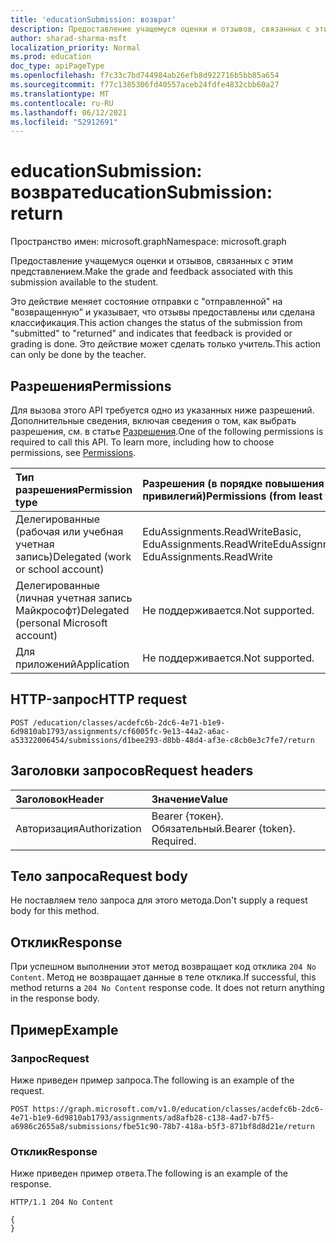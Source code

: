 ```yaml
---
title: 'educationSubmission: возврат'
description: Предоставление учащемуся оценки и отзывов, связанных с этим представлением.
author: sharad-sharma-msft
localization_priority: Normal
ms.prod: education
doc_type: apiPageType
ms.openlocfilehash: f7c33c7bd744984ab26efb8d922716b5bb85a654
ms.sourcegitcommit: f77c1385306fd40557aceb24fdfe4832cbb60a27
ms.translationtype: MT
ms.contentlocale: ru-RU
ms.lasthandoff: 06/12/2021
ms.locfileid: "52912691"
---
```

# <a name="educationsubmission-return"></a><span data-ttu-id="92d3a-103">educationSubmission: возврат</span><span class="sxs-lookup"><span data-stu-id="92d3a-103">educationSubmission: return</span></span>

<span data-ttu-id="92d3a-104">Пространство имен: microsoft.graph</span><span class="sxs-lookup"><span data-stu-id="92d3a-104">Namespace: microsoft.graph</span></span>

<span data-ttu-id="92d3a-105">Предоставление учащемуся оценки и отзывов, связанных с этим представлением.</span><span class="sxs-lookup"><span data-stu-id="92d3a-105">Make the grade and feedback associated with this submission available to the student.</span></span> 

<span data-ttu-id="92d3a-106">Это действие меняет состояние отправки с "отправленной" на "возвращенную" и указывает, что отзывы предоставлены или сделана классификация.</span><span class="sxs-lookup"><span data-stu-id="92d3a-106">This action changes the status of the submission from "submitted" to "returned" and indicates that feedback is provided or grading is done.</span></span> <span data-ttu-id="92d3a-107">Это действие может сделать только учитель.</span><span class="sxs-lookup"><span data-stu-id="92d3a-107">This action can only be done by the teacher.</span></span>

## <a name="permissions"></a><span data-ttu-id="92d3a-108">Разрешения</span><span class="sxs-lookup"><span data-stu-id="92d3a-108">Permissions</span></span>
<span data-ttu-id="92d3a-p102">Для вызова этого API требуется одно из указанных ниже разрешений. Дополнительные сведения, включая сведения о том, как выбрать разрешения, см. в статье [Разрешения](/graph/permissions-reference).</span><span class="sxs-lookup"><span data-stu-id="92d3a-p102">One of the following permissions is required to call this API. To learn more, including how to choose permissions, see [Permissions](/graph/permissions-reference).</span></span>

|<span data-ttu-id="92d3a-111">Тип разрешения</span><span class="sxs-lookup"><span data-stu-id="92d3a-111">Permission type</span></span>      | <span data-ttu-id="92d3a-112">Разрешения (в порядке повышения привилегий)</span><span class="sxs-lookup"><span data-stu-id="92d3a-112">Permissions (from least to most privileged)</span></span>              |
|:--------------------|:---------------------------------------------------------|
|<span data-ttu-id="92d3a-113">Делегированные (рабочая или учебная учетная запись)</span><span class="sxs-lookup"><span data-stu-id="92d3a-113">Delegated (work or school account)</span></span> |  <span data-ttu-id="92d3a-114">EduAssignments.ReadWriteBasic, EduAssignments.ReadWrite</span><span class="sxs-lookup"><span data-stu-id="92d3a-114">EduAssignments.ReadWriteBasic, EduAssignments.ReadWrite</span></span>   |
|<span data-ttu-id="92d3a-115">Делегированные (личная учетная запись Майкрософт)</span><span class="sxs-lookup"><span data-stu-id="92d3a-115">Delegated (personal Microsoft account)</span></span> |  <span data-ttu-id="92d3a-116">Не поддерживается.</span><span class="sxs-lookup"><span data-stu-id="92d3a-116">Not supported.</span></span>  |
|<span data-ttu-id="92d3a-117">Для приложений</span><span class="sxs-lookup"><span data-stu-id="92d3a-117">Application</span></span> | <span data-ttu-id="92d3a-118">Не поддерживается.</span><span class="sxs-lookup"><span data-stu-id="92d3a-118">Not supported.</span></span> | 

## <a name="http-request"></a><span data-ttu-id="92d3a-119">HTTP-запрос</span><span class="sxs-lookup"><span data-stu-id="92d3a-119">HTTP request</span></span>
<!-- { "blockType": "ignored" } -->
```http
POST /education/classes/acdefc6b-2dc6-4e71-b1e9-6d9810ab1793/assignments/cf6005fc-9e13-44a2-a6ac-a53322006454/submissions/d1bee293-d8bb-48d4-af3e-c8cb0e3c7fe7/return
```
## <a name="request-headers"></a><span data-ttu-id="92d3a-120">Заголовки запросов</span><span class="sxs-lookup"><span data-stu-id="92d3a-120">Request headers</span></span>
| <span data-ttu-id="92d3a-121">Заголовок</span><span class="sxs-lookup"><span data-stu-id="92d3a-121">Header</span></span>       | <span data-ttu-id="92d3a-122">Значение</span><span class="sxs-lookup"><span data-stu-id="92d3a-122">Value</span></span> |
|:---------------|:--------|
| <span data-ttu-id="92d3a-123">Авторизация</span><span class="sxs-lookup"><span data-stu-id="92d3a-123">Authorization</span></span>  | <span data-ttu-id="92d3a-p103">Bearer {токен}. Обязательный.</span><span class="sxs-lookup"><span data-stu-id="92d3a-p103">Bearer {token}. Required.</span></span>  |

## <a name="request-body"></a><span data-ttu-id="92d3a-126">Тело запроса</span><span class="sxs-lookup"><span data-stu-id="92d3a-126">Request body</span></span>
<span data-ttu-id="92d3a-127">Не поставляем тело запроса для этого метода.</span><span class="sxs-lookup"><span data-stu-id="92d3a-127">Don't supply a request body for this method.</span></span>

## <a name="response"></a><span data-ttu-id="92d3a-128">Отклик</span><span class="sxs-lookup"><span data-stu-id="92d3a-128">Response</span></span>
<span data-ttu-id="92d3a-p104">При успешном выполнении этот метод возвращает код отклика `204 No Content`. Метод не возвращает данные в теле отклика.</span><span class="sxs-lookup"><span data-stu-id="92d3a-p104">If successful, this method returns a `204 No Content` response code. It does not return anything in the response body.</span></span>

## <a name="example"></a><span data-ttu-id="92d3a-131">Пример</span><span class="sxs-lookup"><span data-stu-id="92d3a-131">Example</span></span>

### <a name="request"></a><span data-ttu-id="92d3a-132">Запрос</span><span class="sxs-lookup"><span data-stu-id="92d3a-132">Request</span></span>
<span data-ttu-id="92d3a-133">Ниже приведен пример запроса.</span><span class="sxs-lookup"><span data-stu-id="92d3a-133">The following is an example of the request.</span></span>

<!-- {
  "blockType": "request",
  "name": "educationsubmission_return"
}-->

```http
POST https://graph.microsoft.com/v1.0/education/classes/acdefc6b-2dc6-4e71-b1e9-6d9810ab1793/assignments/ad8afb28-c138-4ad7-b7f5-a6986c2655a8/submissions/fbe51c90-78b7-418a-b5f3-871bf8d8d21e/return
```

### <a name="response"></a><span data-ttu-id="92d3a-134">Отклик</span><span class="sxs-lookup"><span data-stu-id="92d3a-134">Response</span></span>
<span data-ttu-id="92d3a-135">Ниже приведен пример ответа.</span><span class="sxs-lookup"><span data-stu-id="92d3a-135">The following is an example of the response.</span></span>

<!-- {
  "blockType": "response",
  "truncated": true,
  "@odata.type": "microsoft.graph.educationAssignment"
} -->

```http
HTTP/1.1 204 No Content

{
}
```

<!-- uuid: 8fcb5dbc-d5aa-4681-8e31-b001d5168d79
2015-10-25 14:57:30 UTC -->
<!--
{
  "type": "#page.annotation",
  "description": "educationSubmission: return",
  "keywords": "",
  "section": "documentation",
  "tocPath": "",
  "suppressions": [
  ]
}
-->


